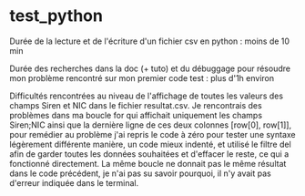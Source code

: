 # test_python

Durée de la lecture et de l'écriture d'un fichier csv en python : moins de 10 min

Durée des recherches dans la doc (+ tuto) et du débuggage pour résoudre mon problème rencontré sur mon premier code test : plus d'1h environ

Difficultés rencontrées au niveau de l'affichage de toutes les valeurs des champs Siren et NIC dans le fichier resultat.csv. 
Je rencontrais des problèmes dans ma boucle for qui affichait uniquement les champs Siren;NIC ainsi que la dernière ligne de ces deux colonnes [row[0], row[1]], pour remédier au problème j'ai repris le code à zéro pour tester une syntaxe légèrement différente manière, un code mieux indenté, et utilisé le filtre del afin de garder toutes les données souhaitées et d'effacer le reste, ce qui a fonctionné directement. 
La même boucle ne donnait pas le même résultat dans le code précédent, je n'ai pas su savoir pourquoi, il n'y avait pas d'erreur indiquée dans le terminal. 
